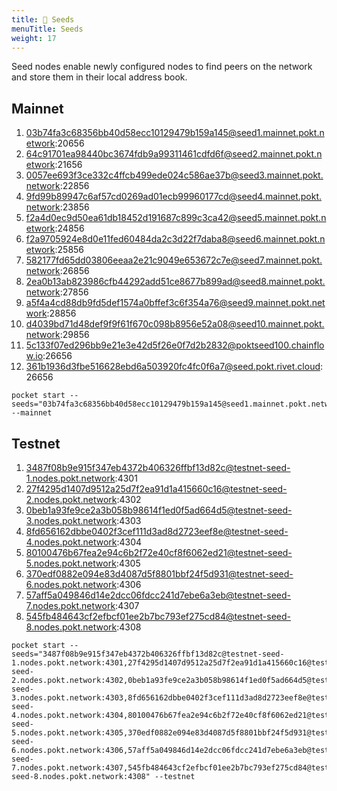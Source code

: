 ```yaml
---
title: 🌱 Seeds
menuTitle: Seeds
weight: 17
---
```



Seed nodes enable newly configured nodes to find peers on the network and store them in their local address book.

## Mainnet

1. 03b74fa3c68356bb40d58ecc10129479b159a145@seed1.mainnet.pokt.network:20656
2. 64c91701ea98440bc3674fdb9a99311461cdfd6f@seed2.mainnet.pokt.network:21656
3. 0057ee693f3ce332c4ffcb499ede024c586ae37b@seed3.mainnet.pokt.network:22856
4. 9fd99b89947c6af57cd0269ad01ecb99960177cd@seed4.mainnet.pokt.network:23856
5. f2a4d0ec9d50ea61db18452d191687c899c3ca42@seed5.mainnet.pokt.network:24856
6. f2a9705924e8d0e11fed60484da2c3d22f7daba8@seed6.mainnet.pokt.network:25856
7. 582177fd65dd03806eeaa2e21c9049e653672c7e@seed7.mainnet.pokt.network:26856
8. 2ea0b13ab823986cfb44292add51ce8677b899ad@seed8.mainnet.pokt.network:27856
9. a5f4a4cd88db9fd5def1574a0bffef3c6f354a76@seed9.mainnet.pokt.network:28856
10. d4039bd71d48def9f9f61f670c098b8956e52a08@seed10.mainnet.pokt.network:29856
11. 5c133f07ed296bb9e21e3e42d5f26e0f7d2b2832@poktseed100.chainflow.io:26656
12. 361b1936d3fbe516628ebd6a503920fc4fc0f6a7@seed.pokt.rivet.cloud:26656

```text
pocket start --seeds="03b74fa3c68356bb40d58ecc10129479b159a145@seed1.mainnet.pokt.network:20656,64c91701ea98440bc3674fdb9a99311461cdfd6f@seed2.mainnet.pokt.network:21656,0057ee693f3ce332c4ffcb499ede024c586ae37b@seed3.mainnet.pokt.network:22856,9fd99b89947c6af57cd0269ad01ecb99960177cd@seed4.mainnet.pokt.network:23856,f2a4d0ec9d50ea61db18452d191687c899c3ca42@seed5.mainnet.pokt.network:24856,f2a9705924e8d0e11fed60484da2c3d22f7daba8@seed6.mainnet.pokt.network:25856,582177fd65dd03806eeaa2e21c9049e653672c7e@seed7.mainnet.pokt.network:26856,2ea0b13ab823986cfb44292add51ce8677b899ad@seed8.mainnet.pokt.network:27856,a5f4a4cd88db9fd5def1574a0bffef3c6f354a76@seed9.mainnet.pokt.network:28856,d4039bd71d48def9f9f61f670c098b8956e52a08@seed10.mainnet.pokt.network:29856,5c133f07ed296bb9e21e3e42d5f26e0f7d2b2832@poktseed100.chainflow.io:26656,361b1936d3fbe516628ebd6a503920fc4fc0f6a7@seed.pokt.rivet.cloud:26656" --mainnet
```

## Testnet

1. 3487f08b9e915f347eb4372b406326ffbf13d82c@testnet-seed-1.nodes.pokt.network:4301
2. 27f4295d1407d9512a25d7f2ea91d1a415660c16@testnet-seed-2.nodes.pokt.network:4302
3. 0beb1a93fe9ce2a3b058b98614f1ed0f5ad664d5@testnet-seed-3.nodes.pokt.network:4303
4. 8fd656162dbbe0402f3cef111d3ad8d2723eef8e@testnet-seed-4.nodes.pokt.network:4304
5. 80100476b67fea2e94c6b2f72e40cf8f6062ed21@testnet-seed-5.nodes.pokt.network:4305
6. 370edf0882e094e83d4087d5f8801bbf24f5d931@testnet-seed-6.nodes.pokt.network:4306
7. 57aff5a049846d14e2dcc06fdcc241d7ebe6a3eb@testnet-seed-7.nodes.pokt.network:4307
8. 545fb484643cf2efbcf01ee2b7bc793ef275cd84@testnet-seed-8.nodes.pokt.network:4308

```text
pocket start --seeds="3487f08b9e915f347eb4372b406326ffbf13d82c@testnet-seed-1.nodes.pokt.network:4301,27f4295d1407d9512a25d7f2ea91d1a415660c16@testnet-seed-2.nodes.pokt.network:4302,0beb1a93fe9ce2a3b058b98614f1ed0f5ad664d5@testnet-seed-3.nodes.pokt.network:4303,8fd656162dbbe0402f3cef111d3ad8d2723eef8e@testnet-seed-4.nodes.pokt.network:4304,80100476b67fea2e94c6b2f72e40cf8f6062ed21@testnet-seed-5.nodes.pokt.network:4305,370edf0882e094e83d4087d5f8801bbf24f5d931@testnet-seed-6.nodes.pokt.network:4306,57aff5a049846d14e2dcc06fdcc241d7ebe6a3eb@testnet-seed-7.nodes.pokt.network:4307,545fb484643cf2efbcf01ee2b7bc793ef275cd84@testnet-seed-8.nodes.pokt.network:4308" --testnet
```
